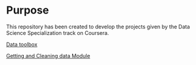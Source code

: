 # Purpose

This repository has been created to develop the projects given by the Data Science Specialization track on Coursera.

[Data toolbox](https://github.com/merlyescalona/datasciencecoursera/tree/master/datatoolbox)

[Getting and Cleaning data Module](https://github.com/merlyescalona/datasciencecoursera/tree/master/gettingcleaningdata)


